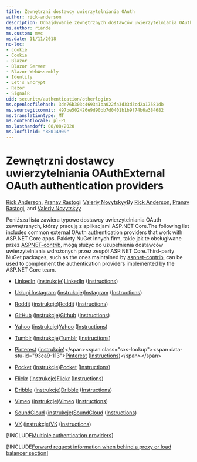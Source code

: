 ```yaml
---
title: Zewnętrzni dostawcy uwierzytelniania OAuth
author: rick-anderson
description: Odnajdywanie zewnętrznych dostawców uwierzytelniania OAuth, które współpracują z ASP.NET Core aplikacjami.
ms.author: riande
ms.custom: mvc
ms.date: 11/11/2018
no-loc:
- cookie
- Cookie
- Blazor
- Blazor Server
- Blazor WebAssembly
- Identity
- Let's Encrypt
- Razor
- SignalR
uid: security/authentication/otherlogins
ms.openlocfilehash: 3de76b303c469341ba022fa3d33d3cd2a17581db
ms.sourcegitcommit: 497be502426e9d90bb7d0401b1b9f74b6a384682
ms.translationtype: MT
ms.contentlocale: pl-PL
ms.lasthandoff: 08/08/2020
ms.locfileid: "88014909"
---
```

# <a name="external-oauth-authentication-providers"></a><span data-ttu-id="93ca9-103">Zewnętrzni dostawcy uwierzytelniania OAuth</span><span class="sxs-lookup"><span data-stu-id="93ca9-103">External OAuth authentication providers</span></span>

<span data-ttu-id="93ca9-104">[Rick Anderson](https://twitter.com/RickAndMSFT), [Pranav Rastogi](https://github.com/rustd)i [Valeriy Novytskyy](https://github.com/01binary)</span><span class="sxs-lookup"><span data-stu-id="93ca9-104">By [Rick Anderson](https://twitter.com/RickAndMSFT), [Pranav Rastogi](https://github.com/rustd), and [Valeriy Novytskyy](https://github.com/01binary)</span></span>

<span data-ttu-id="93ca9-105">Poniższa lista zawiera typowe dostawcy uwierzytelniania OAuth zewnętrznych, którzy pracują z aplikacjami ASP.NET Core.</span><span class="sxs-lookup"><span data-stu-id="93ca9-105">The following list includes common external OAuth authentication providers that work with ASP.NET Core apps.</span></span> <span data-ttu-id="93ca9-106">Pakiety NuGet innych firm, takie jak te obsługiwane przez [ASPNET-contrib](https://www.nuget.org/packages?q=owners%3Aaspnet-contrib+title%3AOAuth), mogą służyć do uzupełnienia dostawców uwierzytelniania wdrożonych przez zespół ASP.NET Core.</span><span class="sxs-lookup"><span data-stu-id="93ca9-106">Third-party NuGet packages, such as the ones maintained by [aspnet-contrib](https://www.nuget.org/packages?q=owners%3Aaspnet-contrib+title%3AOAuth), can be used to complement the authentication providers implemented by the ASP.NET Core team.</span></span>

* <span data-ttu-id="93ca9-107">[LinkedIn](https://www.linkedin.com/developer/apps) ([instrukcje](https://developer.linkedin.com/docs/oauth2))</span><span class="sxs-lookup"><span data-stu-id="93ca9-107">[LinkedIn](https://www.linkedin.com/developer/apps) ([Instructions](https://developer.linkedin.com/docs/oauth2))</span></span>

* <span data-ttu-id="93ca9-108">[Usługi Instagram](https://www.instagram.com/developer/register/) ([instrukcje](https://www.instagram.com/developer/authentication/))</span><span class="sxs-lookup"><span data-stu-id="93ca9-108">[Instagram](https://www.instagram.com/developer/register/) ([Instructions](https://www.instagram.com/developer/authentication/))</span></span>

* <span data-ttu-id="93ca9-109">[Reddit](https://www.reddit.com/login?dest=https%3A%2F%2Fwww.reddit.com%2Fprefs%2Fapps) ([instrukcje](https://github.com/reddit/reddit/wiki/OAuth2-Quick-Start-Example))</span><span class="sxs-lookup"><span data-stu-id="93ca9-109">[Reddit](https://www.reddit.com/login?dest=https%3A%2F%2Fwww.reddit.com%2Fprefs%2Fapps) ([Instructions](https://github.com/reddit/reddit/wiki/OAuth2-Quick-Start-Example))</span></span>

* <span data-ttu-id="93ca9-110">[GitHub](https://github.com/login?return_to=https%3A%2F%2Fgithub.com%2Fsettings%2Fapplications%2Fnew) ([instrukcje](https://developer.github.com/v3/oauth/))</span><span class="sxs-lookup"><span data-stu-id="93ca9-110">[Github](https://github.com/login?return_to=https%3A%2F%2Fgithub.com%2Fsettings%2Fapplications%2Fnew) ([Instructions](https://developer.github.com/v3/oauth/))</span></span>

* <span data-ttu-id="93ca9-111">[Yahoo](https://login.yahoo.com/config/login?src=devnet&.done=http%3A%2F%2Fdeveloper.yahoo.com%2Fapps%2Fcreate%2F) ([instrukcje](https://developer.yahoo.com/bbauth/user.html))</span><span class="sxs-lookup"><span data-stu-id="93ca9-111">[Yahoo](https://login.yahoo.com/config/login?src=devnet&.done=http%3A%2F%2Fdeveloper.yahoo.com%2Fapps%2Fcreate%2F) ([Instructions](https://developer.yahoo.com/bbauth/user.html))</span></span>

* <span data-ttu-id="93ca9-112">[Tumblr](https://www.tumblr.com/oauth/apps) ([instrukcje](https://www.tumblr.com/docs/api/v2#auth))</span><span class="sxs-lookup"><span data-stu-id="93ca9-112">[Tumblr](https://www.tumblr.com/oauth/apps) ([Instructions](https://www.tumblr.com/docs/api/v2#auth))</span></span>

* <span data-ttu-id="93ca9-113">[Pinterest](https://www.pinterest.com/login/?next=http%3A%2F%2Fdevsite%2Fapps%2F) ([instrukcje](https://developers.pinterest.com/docs/api/overview/?))</span><span class="sxs-lookup"><span data-stu-id="93ca9-113">[Pinterest](https://www.pinterest.com/login/?next=http%3A%2F%2Fdevsite%2Fapps%2F) ([Instructions](https://developers.pinterest.com/docs/api/overview/?))</span></span>

* <span data-ttu-id="93ca9-114">[Pocket](https://getpocket.com/developer/apps/new) ([instrukcje](https://getpocket.com/developer/docs/authentication))</span><span class="sxs-lookup"><span data-stu-id="93ca9-114">[Pocket](https://getpocket.com/developer/apps/new) ([Instructions](https://getpocket.com/developer/docs/authentication))</span></span>

* <span data-ttu-id="93ca9-115">[Flickr](https://www.flickr.com/services/apps/create) ([instrukcje](https://www.flickr.com/services/api/auth.oauth.html))</span><span class="sxs-lookup"><span data-stu-id="93ca9-115">[Flickr](https://www.flickr.com/services/apps/create) ([Instructions](https://www.flickr.com/services/api/auth.oauth.html))</span></span>

* <span data-ttu-id="93ca9-116">[Dribble](https://dribbble.com/signup) ([instrukcje](https://developer.dribbble.com/v1/oauth/))</span><span class="sxs-lookup"><span data-stu-id="93ca9-116">[Dribble](https://dribbble.com/signup) ([Instructions](https://developer.dribbble.com/v1/oauth/))</span></span>

* <span data-ttu-id="93ca9-117">[Vimeo](https://vimeo.com/join) ([instrukcje](https://developer.vimeo.com/api/authentication))</span><span class="sxs-lookup"><span data-stu-id="93ca9-117">[Vimeo](https://vimeo.com/join) ([Instructions](https://developer.vimeo.com/api/authentication))</span></span>

* <span data-ttu-id="93ca9-118">[SoundCloud](https://soundcloud.com/you/apps/new) ([instrukcje](https://developers.soundcloud.com/blog/we-love-oauth-2))</span><span class="sxs-lookup"><span data-stu-id="93ca9-118">[SoundCloud](https://soundcloud.com/you/apps/new) ([Instructions](https://developers.soundcloud.com/blog/we-love-oauth-2))</span></span>

* <span data-ttu-id="93ca9-119">[VK](https://vk.com/apps?act=manage) ([instrukcje](https://vk.com/pages?oid=-17680044&p=Authorizing_Sites))</span><span class="sxs-lookup"><span data-stu-id="93ca9-119">[VK](https://vk.com/apps?act=manage) ([Instructions](https://vk.com/pages?oid=-17680044&p=Authorizing_Sites))</span></span>

[!INCLUDE[Multiple authentication providers](includes/chain-auth-providers.md)]

[!INCLUDE[Forward request information when behind a proxy or load balancer section](includes/forwarded-headers-middleware.md)]
